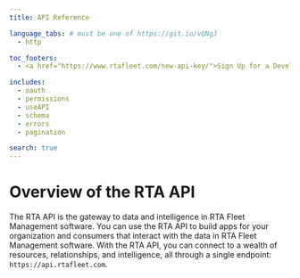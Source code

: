 ```yaml
---
title: API Reference

language_tabs: # must be one of https://git.io/vQNgJ
  - http

toc_footers:
  - <a href="https://www.rtafleet.com/new-api-key/">Sign Up for a Developer Key</a>

includes:
  - oauth
  - permissions
  - useAPI
  - schema
  - errors
  - pagination

search: true
---
```


# Overview of the RTA API

The RTA API is the gateway to data and intelligence in RTA Fleet Management software. You can use the RTA API to build apps for your organization and consumers that interact with the data in RTA Fleet Management software. With the RTA API, you can connect to a wealth of resources, relationships, and intelligence, all through a single endpoint: `https://api.rtafleet.com`.